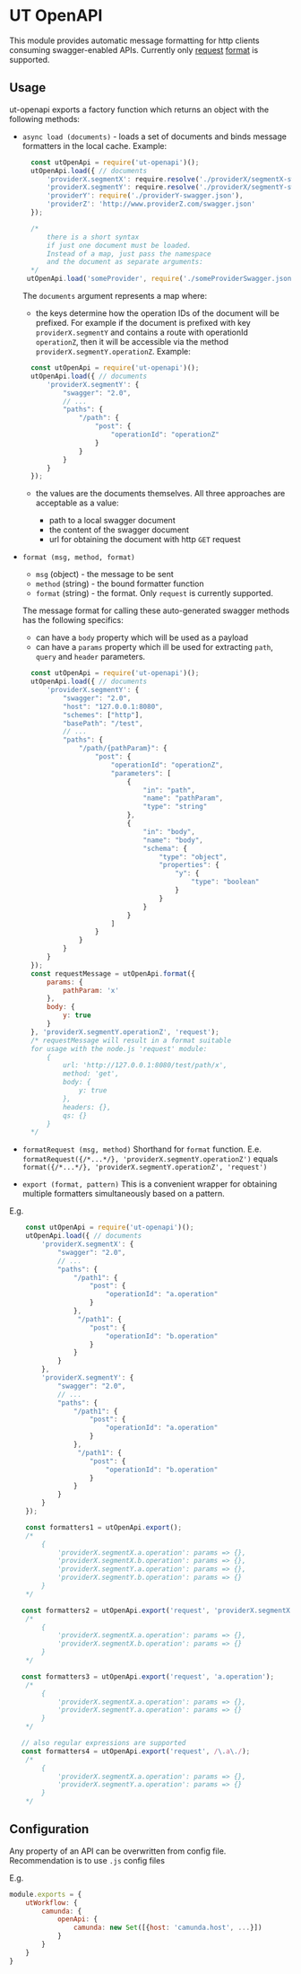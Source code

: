 # UT OpenAPI

This module provides automatic message formatting
for http clients consuming swagger-enabled APIs.
Currently only [request](https://www.npmjs.com/package/request)
[format](./format/request.js) is supported.

## Usage

ut-openapi exports a factory function which
returns an object with the following methods:

* `async load (documents)` - loads a set
of documents and binds message formatters in
the local cache. Example:

  ```js
    const utOpenApi = require('ut-openapi')();
    utOpenApi.load({ // documents
        'providerX.segmentX': require.resolve('./providerX/segmentX-swagger.json'),
        'providerX.segmentY': require.resolve('./providerX/segmentY-swagger.json'),
        'providerY': require('./providerY-swagger.json'),
        'providerZ': 'http://www.providerZ.com/swagger.json'
    });

    /*
        there is a short syntax
        if just one document must be loaded.
        Instead of a map, just pass the namespace
        and the document as separate arguments:
    */
   utOpenApi.load('someProvider', require('./someProviderSwagger.json'));
  ```

  The `documents` argument represents a map where:

  * the keys determine how the operation IDs of the
  document will be prefixed. For example if the
  document is prefixed with key `providerX.segmentY`
  and contains a route with operationId `operationZ`,
  then it will be accessible via the method
  `providerX.segmentY.operationZ`. Example:

  ```js
    const utOpenApi = require('ut-openapi')();
    utOpenApi.load({ // documents
        'providerX.segmentY': {
            "swagger": "2.0",
            // ...
            "paths": {
                "/path": {
                    "post": {
                        "operationId": "operationZ"
                    }
                }
            }
        }
    });
  ```

  * the values are the documents themselves.
  All three approaches are acceptable as a value:

    * path to a local swagger document
    * the content of the swagger document
    * url for obtaining the document with http `GET` request

* `format (msg, method, format)`
  * `msg` (object) - the message to be sent
  * `method` (string) - the bound formatter function
  * `format` (string) - the format. Only `request` is
    currently supported.

  The message format for calling these auto-generated
  swagger methods has the following specifics:

  * can have a `body` property which will be used
  as a payload
  * can have a `params` property which ill be used
  for extracting `path`, `query` and `header` parameters.

  ```js
    const utOpenApi = require('ut-openapi')();
    utOpenApi.load({ // documents
        'providerX.segmentY': {
            "swagger": "2.0",
            "host": "127.0.0.1:8080",
            "schemes": ["http"],
            "basePath": "/test",
            // ...
            "paths": {
                "/path/{pathParam}": {
                    "post": {
                        "operationId": "operationZ",
                        "parameters": [
                            {
                                "in": "path",
                                "name": "pathParam",
                                "type": "string"
                            },
                            {
                                "in": "body",
                                "name": "body",
                                "schema": {
                                    "type": "object",
                                    "properties": {
                                        "y": {
                                            "type": "boolean"
                                        }
                                    }
                                }
                            }
                        ]
                    }
                }
            }
        }
    });
    const requestMessage = utOpenApi.format({
        params: {
            pathParam: 'x'
        },
        body: {
            y: true
        }
    }, 'providerX.segmentY.operationZ', 'request');
    /* requestMessage will result in a format suitable
    for usage with the node.js 'request' module:
        {
            url: 'http://127.0.0.1:8080/test/path/x',
            method: 'get',
            body: {
                y: true
            },
            headers: {},
            qs: {}
        }
    */
  ```

* `formatRequest (msg, method)`
Shorthand for `format` function. E.e.
`formatRequest({/*...*/}, 'providerX.segmentY.operationZ')`
equals `format({/*...*/}, 'providerX.segmentY.operationZ', 'request')`
* `export (format, pattern)`
This is a convenient wrapper for obtaining
multiple formatters simultaneously based on a pattern.

E.g.

```js
    const utOpenApi = require('ut-openapi')();
    utOpenApi.load({ // documents
        'providerX.segmentX': {
            "swagger": "2.0",
            // ...
            "paths": {
                "/path1": {
                    "post": {
                        "operationId": "a.operation"
                    }
                },
                 "/path1": {
                    "post": {
                        "operationId": "b.operation"
                    }
                }
            }
        },
        'providerX.segmentY': {
            "swagger": "2.0",
            // ...
            "paths": {
                "/path1": {
                    "post": {
                        "operationId": "a.operation"
                    }
                },
                 "/path1": {
                    "post": {
                        "operationId": "b.operation"
                    }
                }
            }
        }
    });

    const formatters1 = utOpenApi.export();
    /*
        {
            'providerX.segmentX.a.operation': params => {},
            'providerX.segmentX.b.operation': params => {},
            'providerX.segmentY.a.operation': params => {},
            'providerX.segmentY.b.operation': params => {}
        }
    */

   const formatters2 = utOpenApi.export('request', 'providerX.segmentX');
    /*
        {
            'providerX.segmentX.a.operation': params => {},
            'providerX.segmentX.b.operation': params => {}
        }
    */

   const formatters3 = utOpenApi.export('request', 'a.operation');
    /*
        {
            'providerX.segmentX.a.operation': params => {},
            'providerX.segmentY.a.operation': params => {}
        }
    */

   // also regular expressions are supported
   const formatters4 = utOpenApi.export('request', /\.a\./);
    /*
        {
            'providerX.segmentX.a.operation': params => {},
            'providerX.segmentY.a.operation': params => {}
        }
    */
```

## Configuration

Any property of an API can be overwritten from config file.  
Recommendation is to use `.js` config files  

E.g.  

```javascript
module.exports = {
    utWorkflow: {
        camunda: {
            openApi: {
                camunda: new Set([{host: 'camunda.host', ...}])
            }
        }
    }
}
```
